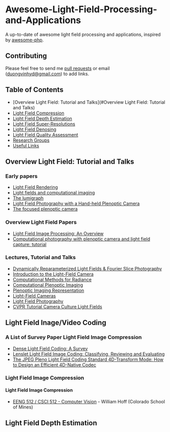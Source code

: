 # Awesome-Light-Field-Processing-and-Applications
A up-to-date of awesome light field processing and applications, inspired by [awesome-php](https://github.com/ziadoz/awesome-php).
## Contributing
Please feel free to send me [pull requests](https://github.com/Vinh-Duong/Awesome-Light-Field-Processing-and-Applications/pulls) or email (duongvinhyd@gmail.com) to add links.

## Table of Contents

 - [Overview Light Field: Tutorial and Talks](#Overview Light Field: Tutorial and Talks)
 - [Light Field Compression](#courses)
 - [Light Field Depth Estimation](#papers)
 - [Light Field Super-Resolutions](#software)
 - [Light Field Denosing](#tutorials-and-talks)
 - [Light Field Quality Assessment](#resources-for-students)
 - [Research Groups](#blogs)
 - [Useful Links](#links)
 
 ## Overview Light Field: Tutorial and Talks

### Early papers
* [Light Field Rendering](https://graphics.stanford.edu/papers/light/light-lores-corrected.pdf)
* [Light fields and computational imaging](https://graphics.stanford.edu/papers/lfphoto/levoy-lfphoto-ieee06.pdf)
* [The lumigraph](https://cseweb.ucsd.edu/~ravir/6160-fall04/papers/p43-gortler.pdf)
* [Light Field Photography with a Hand-held Plenoptic Camera](https://cseweb.ucsd.edu/~ravir/6160-fall04/papers/p43-gortler.pdf)
* [The focused plenoptic camera](http://www.tgeorgiev.net/EG10/Focused.pdf)


### Overview Light Field Papers
* [Light Field Image Processing: An Overview](https://ieeexplore.ieee.org/stamp/stamp.jsp?arnumber=8022901)
* [Computational photography with plenoptic camera and light field capture: tutorial](https://www.osapublishing.org/josaa/abstract.cfm?uri=josaa-32-11-2021)


### Lectures, Tutorial and Talks
* [Dynamically Reparameterized Light Fields & Fourier Slice Photography](https://people.mpi-inf.mpg.de/~theobalt/courses/Barth_Refocussing.pdf)
* [Introduction to the Light-Field Camera](http://disp.ee.ntu.edu.tw/class/20131129-LightField_intro.pdf)
* [Computational Methods for Radiance](http://www.tgeorgiev.net/WSCG2010/Computation.pdf)
* [Computational Plenoptic Imaging](https://web.media.mit.edu/~gordonw/courses/ComputationalPlenopticImaging/CPICourseNotes.pdf)
* [Plenoptic Imaging Representation](http://www.eusipco2015.org/files/EUSIPCO2015_TUTO2/index.pdf)
* [Light-Field Cameras](http://www.cs.cmu.edu/afs/cs/academic/class/15869-f11/www/lectures/18_lfcamera.pdf)
* [Light Field Photography](https://web.stanford.edu/class/ee367/slides/lecture8.pdf)
* [CVPR Tutorial Camera Culture Light Fields](http://tab.computer.org/pamitc/archive/cvpr2009/raskarCVPRlightfieldIntroFinal.pdf)


## Light Field Inage/Video Coding

### A List of Survey Paper Light Field Image Compression
* [Dense Light Field Coding: A Survey](https://ieeexplore.ieee.org/stamp/stamp.jsp?arnumber=9020136)
* [Lenslet Light Field Image Coding: Classifying, Reviewing and Evaluating](https://ieeexplore.ieee.org/stamp/stamp.jsp?arnumber=9016088)
* [The JPEG Pleno Light Field Coding Standard 4D-Transform Mode: How to Design an Efficient 4D-Native Codec](https://ieeexplore.ieee.org/stamp/stamp.jsp?arnumber=9200599)


### Light Field Image Compression

#### Light Field Image Compression

 * [EENG 512 / CSCI 512 - Computer Vision](http://inside.mines.edu/~whoff/courses/EENG512/) - William Hoff (Colorado School of Mines)

## Light Field Depth Estimation
